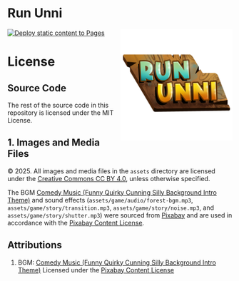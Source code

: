 # Run Unni

<img src="assets/logo.png" width="250px" align=right>

[![Deploy static content to Pages](https://github.com/bRuttaZz/run-unni/actions/workflows/static-site.yml/badge.svg)](https://github.com/bRuttaZz/run-unni/actions/workflows/static-site.yml)



# License

## Source Code
The rest of the source code in this repository is licensed under the MIT License.

## 1. Images and Media Files

© 2025. All images and media files in the `assets` directory are licensed under the [Creative Commons CC BY 4.0](https://creativecommons.org/licenses/by/4.0/), unless otherwise specified.

The BGM [Comedy Music (Funny Quirky Cunning Silly Background Intro Theme)](https://pixabay.com/music/happy-childrens-tunes-comedy-music-funny-quirky-cunning-silly-background-intro-theme-274541/) and sound effects (`assets/game/audio/forest-bgm.mp3`, `assets/game/story/transition.mp3`, `assets/game/story/noise.mp3`, and `assets/game/story/shutter.mp3`) were sourced from [Pixabay](https://pixabay.com/) and are used in accordance with the [Pixabay Content License](https://pixabay.com/service/license-summary/).

## Attributions

1. BGM: [Comedy Music (Funny Quirky Cunning Silly Background Intro Theme)](https://pixabay.com/music/happy-childrens-tunes-comedy-music-funny-quirky-cunning-silly-background-intro-theme-274541/)
   Licensed under the [Pixabay Content License](https://pixabay.com/service/license-summary/)
